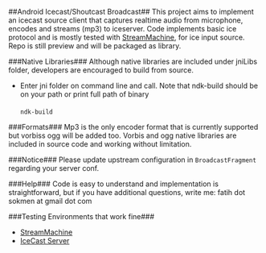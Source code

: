 ##Android Icecast/Shoutcast Broadcast##
This project aims to implement an icecast source client that captures realtime audio from microphone, encodes and streams (mp3) to iceserver. 
Code implements basic ice protocol and is mostly tested with <a href="https://github.com/StreamMachine/StreamMachine">StreamMachine</a>, for ice input source.
Repo is still preview and will be packaged as library.

###Native Libraries###
Although native libraries are included under jniLibs folder, developers are encouraged to build from source. <br>
* Enter jni folder on command line and call. Note that ndk-build should be on your path or print full path of binary<br><br>
<code>ndk-build</code>


###Formats###
Mp3 is the only encoder format that is currently supported but vorbiss ogg will be added too. Vorbis and ogg native libraries are included in source code and working without limitation.

###Notice###
Please update upstream configuration in <code>BroadcastFragment</code> regarding your server conf.

###Help###
Code is easy to understand and implementation is straightforward, but if you have additional questions, write me: fatih dot sokmen at gmail dot com 

###Testing Environments that work fine###
- <a href="https://github.com/StreamMachine/StreamMachine">StreamMachine</a>
- <a href="http://icecast.org/">IceCast Server</a>




